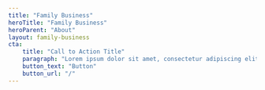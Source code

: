 ```yaml
---
title: "Family Business"
heroTitle: "Family Business"
heroParent: "About"
layout: family-business
cta:
    title: "Call to Action Title"
    paragraph: "Lorem ipsum dolor sit amet, consectetur adipiscing elit. Ut interdum elementum tincidunt. Donec dictum elementum purus, eget fringilla nunc aliquet nec. Nam tristique nulla sit amet ex lobortis volutpat.Lorem ipsum dolor sit amet, consectetur adipiscing elit."
    button_text: "Button"
    button_url: "/"
---
```

